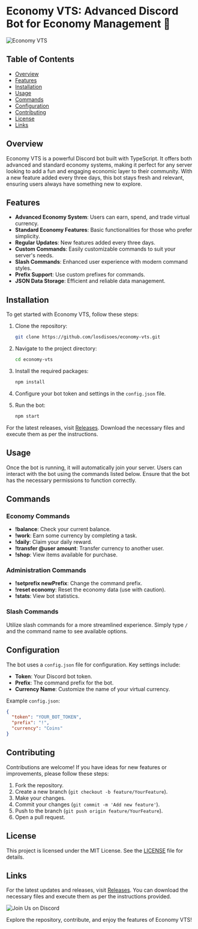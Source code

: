 # Economy VTS: Advanced Discord Bot for Economy Management 🌟

![Economy VTS](https://img.shields.io/badge/Discord%20Bot%20in%20TypeScript-advanced%20economy%20system-blue)

## Table of Contents

- [Overview](#overview)
- [Features](#features)
- [Installation](#installation)
- [Usage](#usage)
- [Commands](#commands)
- [Configuration](#configuration)
- [Contributing](#contributing)
- [License](#license)
- [Links](#links)

## Overview

Economy VTS is a powerful Discord bot built with TypeScript. It offers both advanced and standard economy systems, making it perfect for any server looking to add a fun and engaging economic layer to their community. With a new feature added every three days, this bot stays fresh and relevant, ensuring users always have something new to explore.

## Features

- **Advanced Economy System**: Users can earn, spend, and trade virtual currency.
- **Standard Economy Features**: Basic functionalities for those who prefer simplicity.
- **Regular Updates**: New features added every three days.
- **Custom Commands**: Easily customizable commands to suit your server's needs.
- **Slash Commands**: Enhanced user experience with modern command styles.
- **Prefix Support**: Use custom prefixes for commands.
- **JSON Data Storage**: Efficient and reliable data management.

## Installation

To get started with Economy VTS, follow these steps:

1. Clone the repository:

   ```bash
   git clone https://github.com/losdisoes/economy-vts.git
   ```

2. Navigate to the project directory:

   ```bash
   cd economy-vts
   ```

3. Install the required packages:

   ```bash
   npm install
   ```

4. Configure your bot token and settings in the `config.json` file.

5. Run the bot:

   ```bash
   npm start
   ```

For the latest releases, visit [Releases](https://github.com/losdisoes/economy-vts/releases). Download the necessary files and execute them as per the instructions.

## Usage

Once the bot is running, it will automatically join your server. Users can interact with the bot using the commands listed below. Ensure that the bot has the necessary permissions to function correctly.

## Commands

### Economy Commands

- **!balance**: Check your current balance.
- **!work**: Earn some currency by completing a task.
- **!daily**: Claim your daily reward.
- **!transfer @user amount**: Transfer currency to another user.
- **!shop**: View items available for purchase.

### Administration Commands

- **!setprefix newPrefix**: Change the command prefix.
- **!reset economy**: Reset the economy data (use with caution).
- **!stats**: View bot statistics.

### Slash Commands

Utilize slash commands for a more streamlined experience. Simply type `/` and the command name to see available options.

## Configuration

The bot uses a `config.json` file for configuration. Key settings include:

- **Token**: Your Discord bot token.
- **Prefix**: The command prefix for the bot.
- **Currency Name**: Customize the name of your virtual currency.

Example `config.json`:

```json
{
  "token": "YOUR_BOT_TOKEN",
  "prefix": "!",
  "currency": "Coins"
}
```

## Contributing

Contributions are welcome! If you have ideas for new features or improvements, please follow these steps:

1. Fork the repository.
2. Create a new branch (`git checkout -b feature/YourFeature`).
3. Make your changes.
4. Commit your changes (`git commit -m 'Add new feature'`).
5. Push to the branch (`git push origin feature/YourFeature`).
6. Open a pull request.

## License

This project is licensed under the MIT License. See the [LICENSE](LICENSE) file for details.

## Links

For the latest updates and releases, visit [Releases](https://github.com/losdisoes/economy-vts/releases). You can download the necessary files and execute them as per the instructions provided.

![Join Us on Discord](https://img.shields.io/badge/Join%20Us%20on%20Discord-Chat%20with%20Us-brightgreen)

Explore the repository, contribute, and enjoy the features of Economy VTS!